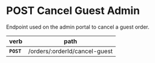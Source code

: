 # POST Cancel Guest Admin

Endpoint used on the admin portal to cancel a guest order.

| verb       | path                          |
| ---------- | ----------------------------- |
| **`POST`** | /orders/:orderId/cancel-guest |
